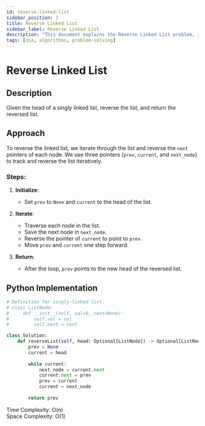 ```yaml
---
id: reverse-linked-list
sidebar_position: 1
title: Reverse Linked List
sidebar_label: Reverse Linked List
description: "This document explains the Reverse Linked List problem, including its description, approach, and implementation."
tags: [dsa, algorithms, problem-solving]
---
```


# Reverse Linked List

## Description
Given the head of a singly linked list, reverse the list, and return the reversed list.

## Approach

To reverse the linked list, we iterate through the list and reverse the `next` pointers of each node. We use three pointers (`prev`, `current`, and `next_node`) to track and reverse the list iteratively.

### Steps:

1. **Initialize**:  
   - Set `prev` to `None` and `current` to the head of the list.

2. **Iterate**:  
   - Traverse each node in the list.
   - Save the next node in `next_node`.
   - Reverse the pointer of `current` to point to `prev`.
   - Move `prev` and `current` one step forward.

3. **Return**:  
   - After the loop, `prev` points to the new head of the reversed list.

## Python Implementation

```python
# Definition for singly-linked list.
# class ListNode:
#     def __init__(self, val=0, next=None):
#         self.val = val
#         self.next = next

class Solution:
    def reverseList(self, head: Optional[ListNode]) -> Optional[ListNode]:
        prev = None
        current = head
        
        while current:
            next_node = current.next
            current.next = prev
            prev = current
            current = next_node
        
        return prev
```
Time Complexity: O(n) <br />
Space Complexity: O(1)        
